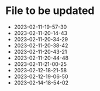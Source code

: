 # File to be updated
- 2023-02-11-19-57-30
- 2023-02-11-20-14-43
- 2023-02-11-20-34-29
- 2023-02-11-20-38-42
- 2023-02-11-20-43-21
- 2023-02-11-20-44-48
- 2023-02-11-21-00-25
- 2023-02-12-18-21-58
- 2023-02-12-19-06-50
- 2023-02-14-18-54-02

